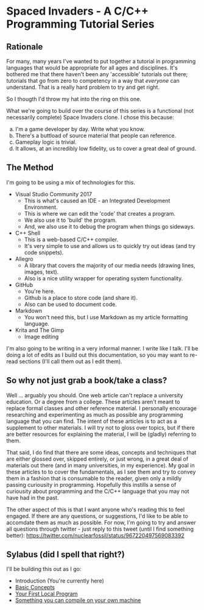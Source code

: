 # Spaced Invaders - A C/C++ Programming Tutorial Series

## Rationale

For many, many years I've wanted to put together a tutorial in programming languages that would be appropriate for all ages and disciplines. It's bothered me that there haven't been any 'accessible' tutorials out there; tutorials that go from zero to competency in a way that _everyone_ can understand. That is a really hard problem to try and get right.

So I thougth I'd throw my hat into the ring on this one.

What we're going to build over the course of this series is a functional (not necessarily complete) Space Invaders clone. I chose this because:

<ol type="a">
 <li>I'm a game developer by day. Write what you know.</li>
 <li>There's a buttload of source material that people can reference.</li>
 <li>Gameplay logic is trivial.</li>
 <li>It allows, at an incredibly low fidelity, us to cover a great deal of ground.</li>
</ol>

## The Method

I'm going to be using a mix of technologies for this.

- Visual Studio Community 2017
  - This is what's caused an IDE - an Integrated Development Environment.
  - This is where we can edit the 'code' that creates a program.
  - We also use it to 'build' the program.
  - And, we also use it to debug the program when things go sideways.
- C++ Shell 
  - This is a web-based C/C++ compiler.
  - It's very simple to use and allows us to quickly try out ideas (and try code snippets).
- Allegro
  - A library that covers the majority of our media needs (drawing lines, images, text).
  - Also is a nice utility wrapper for operating system functionality.
- GitHub
  - You're here.
  - Github is a place to store code (and share it).
  - Also can be used to document code.
- Markdown
  - You won't need this, but I use Markdown as my article formatting language.
- Krita and The Gimp
  - Image editing

I'm also going to be writing in a very informal manner. I write like I talk. I'll be doing a lot of edits as I build out this documentation, so you may want to re-read sections (I'll call them out as I edit them).

## So why not just grab a book/take a class?

Well ... arguably you should. One web article can't replace a university education. Or a degree from a college. These articles aren't meant to replace formal classes and other reference material. I personally encourage researching and experimenting as much as possible any programming language that you can find. The intent of these articles is to act as a supplement to other materials. I will try not to gloss over topics, but if there are better resources for explaining the material, I will be (gladly) referring to them.

That said, I do find that there are some ideas, concepts and techniques that are either glossed over, skipped entirely, or just wrong, in a great deal of materials out there (and in many universities, in my experience). My goal in these articles to to cover the fundamentals, as I see them and try to convey them in a fashion that is consumable to the reader, given only a mildly passing curiousity in programming. Hopefully this instills a sense of curiousity about programming and the C/C++ language that you may not have had in the past.

The other aspect of this is that I want anyone who's reading this to feel engaged. If there are any questions, or suggestions, I'd like to be able to accomdate them as much as possible. For now, I'm going to try and answer all questions through twitter - just reply to this tweet (until I find something better): https://twitter.com/nuclearfossil/status/967220497569083392

## Sylabus (did I spell that right?)

I'll be building this out as I go:

- Introduction (You're currently here)
- [Basic Concepts](basicconcepts.md)
- [Your First Local Program](firststeps.md)
- [Something you can compile on your own machine](firststeps.md)